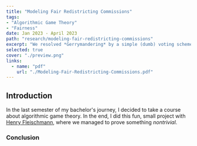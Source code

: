 ```yaml
---
title: "Modeling Fair Redistricting Commissions"
tags:
- "Algorithmic Game Theory"
- "Fairness"
date: Jan 2023 - April 2023
path: "research/modeling-fair-redistricting-commissions"
excerpt: "We resolved *Gerrymandering* by a simple (dumb) voting scheme..."
selected: true
cover: "./preview.png"
links:
  - name: "pdf"
    url: "./Modeling-Fair-Redistricting-Commissions.pdf"
---
```


## Introduction

In the last semester of my bachelor's journey, I decided to take a course about algorithmic game theory. In the end, I did this fun, small project with [Henry Fleischmann](http://www-personal.umich.edu/~henryfl/index.html), where we managed to prove something *nontrivial*.

### Conclusion
